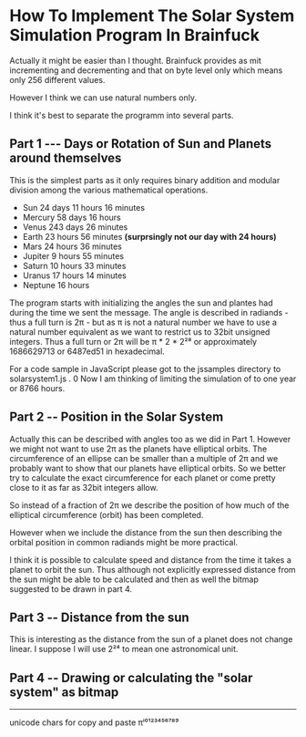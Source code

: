 

# How To Implement The Solar System Simulation Program In Brainfuck

Actually it might be easier than I thought. Brainfuck provides as mit incrementing and 
decrementing and that on byte level only which means only 256 different values.

However I think we can use natural numbers only. 

I think it's best to separate the programm into several parts. 

## Part 1 --- Days or Rotation of Sun and Planets around themselves

This is the simplest parts as it only requires binary addition and modular division among
the various mathematical operations.

  - Sun 24 days 11 hours 16 minutes
  - Mercury 58 days 16 hours
  - Venus 243 days 26 minutes
  - Earth 23 hours 56 minutes __(surprsingly not our day with 24 hours)__
  - Mars 24 hours 36 minutes
  - Jupiter 9 hours 55 minutes
  - Saturn 10 hours 33 minutes
  - Uranus 17 hours 14 minutes
  - Neptune 16 hours

The program starts with initializing the angles the sun and plantes had during the time we sent
the message. The angle is described in radiands - thus a full turn is 2π - but as 
π is not a natural number we have to use a natural number equivalent as we want to restrict us
to 32bit unsigned integers. Thus a full turn or 2π will be π * 2 * 2²⁸ or approximately 1686629713
or 6487ed51 in hexadecimal.

For a code sample in JavaScript please got to the jssamples directory to solarsystem1.js .
0
Now I am thinking of limiting the simulation of to one year or 8766 hours.

## Part 2 -- Position in the Solar System

Actually this can be described with angles too as we did in Part 1. However we might not want to use
2π as the planets have elliptical orbits. The circumference of an ellipse can be smaller than a multiple of 2π
and we probably want to show that our planets have elliptical orbits. So we better try to calculate the exact
circumference for each planet or come pretty close to it as far as 32bit integers allow.

So instead of a fraction of 2π we describe the position of how much of the elliptical circumference (orbit) has
been completed.

However when we include the distance from the sun then describing the orbital position in common radiands might
be more practical.

I think it is possible to calculate speed and distance from the time it takes a planet to orbit the sun. Thus although
not explicitly expressed distance from the sun might be able to be calculated and then as well the bitmap suggested
to be drawn in part 4.

## Part 3 -- Distance from the sun

This is interesting as the distance from the sun of a planet does not change linear. I suppose I will use
2²⁴ to mean one astronomical unit.

## Part 4 -- Drawing  or calculating the "solar system" as bitmap


---
unicode chars for copy and paste πⁱ⁰¹²³⁴⁵⁶⁷⁸⁹